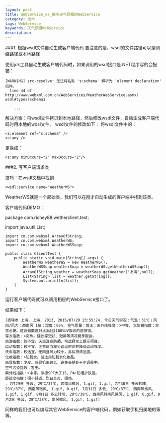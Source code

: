 ```yaml
---
layout: post
title: WebService_07_编写天气预报的WebService
category: 技术
tags: WebService
keywords: 天气预报WebService
description: 
---
```

###1. 根据wsdl文件自动生成客户端代码
要注意的是，wsdl的文件路径可以是网络路径或本地路径

使用jdk工具自动生成客户端代码时，如果调用的wsdl接口是.NET程序写的会报错：
	
	[WARNING] src-resolve: 无法将名称 's:schema' 解析为 'element declaration' 组件。
	  line 44 of http://www.webxml.com.cn/WebServices/WeatherWebService.asmx?wsdl#types?schema1

		...

解决方案：将wsdl文件拷贝到本地路径，然后修改wsdl文件，自动生成客户端代码时用本地的wdsl文件。
wsdl文件的修改如下：
将wsdl文件中的：

	<s:element ref="s:schema" />
	<s:any />

更换成：

	<s:any minOccurs="2" maxOccurs="2"/>

###2. 写客户端请求类

技巧：在wsdl文档中找到

	<wsdl:service name="WeatherWS">
WeatherWS就是一个起始类，我们可以在刚才自动生成的客户端中找到该类。

客户端代码DEMO：

package com.richey88.wetherclient.test;

import java.util.List;

	import cn.com.webxml.ArrayOfString;
	import cn.com.webxml.WeatherWS;
	import cn.com.webxml.WeatherWSSoap;
	
	public class ClientTest {
		public static void main(String[] args) {
			WeatherWS weatherWS = new WeatherWS();
			WeatherWSSoap weatherSoap = weatherWS.getWeatherWSSoap();
			ArrayOfString weather = weatherSoap.getWeather("上海",null);
			List<String> list = weather.getString();
			System.out.println(list);
		}
	}

运行客户端代码就可以调用相应的WebService接口了。

结果如下：

	[直辖市 上海, 上海, 2013, 2015/07/29 23:55:24, 今日天气实况：气温：31℃；风向/风力：西南风 1级；湿度：65%, 空气质量：暂无；紫外线强度：>中等, 太阳镜指数：非常必要。建议佩戴透射比3级且100%UV吸收的遮阳镜。
	穿衣指数：>炎热。建议穿短衫、短裤等清凉夏季服装。
	旅游指数：较不宜。天热注意防晒，可选择水上娱乐项目。
	运动指数：较不宜。注意适当减少运动时间并降低运动强度。
	洗车指数：较适宜。无雨且风力较小，易保持清洁度。
	化妆指数：>防脱水。请选用防脱水化妆品。
	感冒指数：少发。感冒机率较低，避免长期处于空调屋中。
	空气污染指数：暂无。
	紫外线指数：>中等。涂擦SPF大于15、PA+防晒护肤品。
	舒适度指数：很不舒适。烈日炎炎，很热。
	, 7月29日 多云, 29℃/37℃, 西南风微风, 1.gif, 1.gif, 7月30日 多云转晴, 29℃/37℃, 西南风微风, 1.gif, 0.gif, 7月31日 多云, 29℃/37℃, 西南风微风, 1.gif, 1.gif, 8月1日 多云转晴, 29℃/38℃, 西南风转南风微风, 1.gif, 0.gif, 8月2日 多云, 28℃/38℃, 南风微风, 1.gif, 1.gif]

同样的我们也可以编写其它WebService的客户端代码，例如获取手机归属地的等等。
